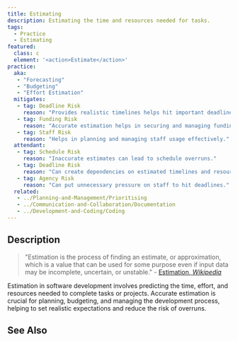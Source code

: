 ```yaml
---
title: Estimating
description: Estimating the time and resources needed for tasks.
tags: 
  - Practice
  - Estimating
featured: 
  class: c
  element: '<action>Estimate</action>'
practice:
  aka: 
   - "Forecasting"
   - "Budgeting"
   - "Effort Estimation"
  mitigates:
   - tag: Deadline Risk
     reason: "Provides realistic timelines helps hit important deadlines."
   - tag: Funding Risk
     reason: "Accurate estimation helps in securing and managing funding."
   - tag: Staff Risk
     reason: "Helps in planning and managing staff usage effectively."
  attendant:
   - tag: Schedule Risk
     reason: "Inaccurate estimates can lead to schedule overruns."
   - tag: Deadline Risk
     reason: "Can create dependencies on estimated timelines and resources."
   - tag: Agency Risk
     reason: "Can put unnecessary pressure on staff to hit deadlines."
  related:
   - ../Planning-and-Management/Prioritising
   - ../Communication-and-Collaboration/Documentation
   - ../Development-and-Coding/Coding
---
```


<PracticeIntro details={frontMatter} /> 

## Description

> "Estimation is the process of finding an estimate, or approximation, which is a value that can be used for some purpose even if input data may be incomplete, uncertain, or unstable." - [Estimation, _Wikipedia_](https://en.wikipedia.org/wiki/Estimation)

Estimation in software development involves predicting the time, effort, and resources needed to complete tasks or projects. Accurate estimation is crucial for planning, budgeting, and managing the development process, helping to set realistic expectations and reduce the risk of overruns.

## See Also

<TagList tag="Estimation" />

